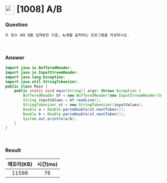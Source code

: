 # <img src="https://d2gd6pc034wcta.cloudfront.net/tier/1.svg" width="30" height="30" style="vertical-align: middle;"/> [1008] A/B

<h3>Question</h3>

```bash
두 정수 A와 B를 입력받은 다음, A/B를 출력하는 프로그램을 작성하시오.
```

<br>

<h3>Answer</h3>


```java
import java.io.BufferedReader;
import java.io.InputStreamReader;
import java.lang.Exception;
import java.util.StringTokenizer;
public class Main {
	public static void main(String[] args) throws Exception {
		BufferedReader bf = new BufferedReader(new InputStreamReader(System.in));
		String inputValues = bf.readLine();
		StringTokenizer st = new StringTokenizer(inputValues);
		Double a = Double.parseDouble(st.nextToken());
		Double b = Double.parseDouble(st.nextToken());
		System.out.println(a/b);
	}
}
```

<br>

<h3>Result</h3>

|메모리(KB)| 시간(ms)|
|:---:|:---:|
|11596|76|
